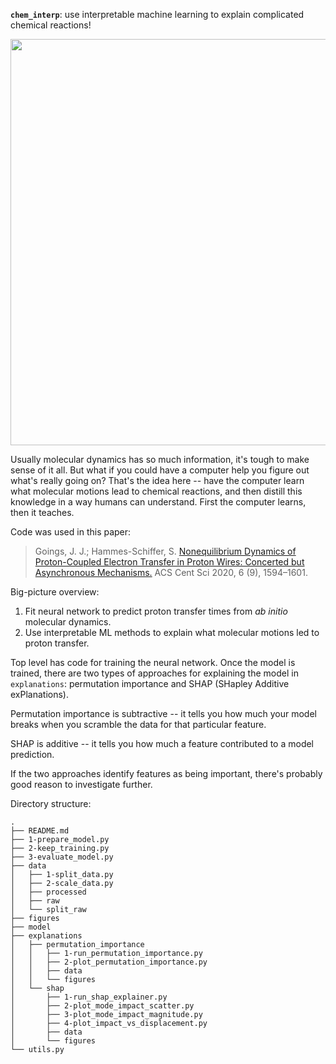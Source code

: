 **`chem_interp`**: use interpretable machine learning to explain complicated chemical reactions!

<p align="center">
<a><img src="./assets/movie.gif" width="650" /></a>
</p>

Usually molecular dynamics has so much information, it's tough to make sense of it all. But what if 
you could have a computer help you figure out what's really going on? That's the idea here -- have 
the computer learn what molecular motions lead to chemical reactions, and then distill this knowledge
in a way humans can understand. First the computer learns, then it teaches.

Code was used in this paper: 
> Goings, J. J.; Hammes-Schiffer, S. [Nonequilibrium Dynamics of Proton-Coupled Electron Transfer in Proton Wires: Concerted but Asynchronous Mechanisms.](https://doi.org/10.1021/acscentsci.0c00756) ACS Cent Sci 2020, 6 (9), 1594–1601.

Big-picture overview:
1. Fit neural network to predict proton transfer times from *ab initio* molecular dynamics.
2. Use interpretable ML methods to explain what molecular motions led to proton transfer.

Top level has code for training the neural network. Once the model is trained, there are two types
of approaches for explaining the model in `explanations`: permutation importance and SHAP (SHapley Additive exPlanations).

Permutation importance is subtractive -- it tells you how much your model breaks when you scramble the data for that particular feature.

SHAP is additive -- it tells you how much a feature contributed to a model prediction.

If the two approaches identify features as being important, there's probably good reason to investigate further.

Directory structure:
```
.
├── README.md
├── 1-prepare_model.py
├── 2-keep_training.py
├── 3-evaluate_model.py
├── data
│   ├── 1-split_data.py
│   ├── 2-scale_data.py
│   ├── processed
│   ├── raw
│   └── split_raw
├── figures
├── model
├── explanations
│   ├── permutation_importance
│   │   ├── 1-run_permutation_importance.py
│   │   ├── 2-plot_permutation_importance.py
│   │   ├── data
│   │   └── figures
│   └── shap
│       ├── 1-run_shap_explainer.py
│       ├── 2-plot_mode_impact_scatter.py
│       ├── 3-plot_mode_impact_magnitude.py
│       ├── 4-plot_impact_vs_displacement.py
│       ├── data
│       └── figures
└── utils.py
```
